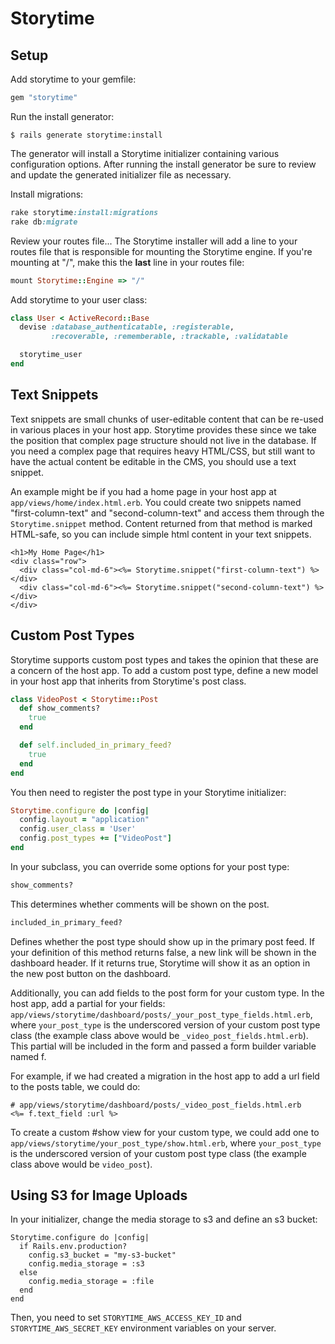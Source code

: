 # Storytime

## Setup

Add storytime to your gemfile:

```ruby
gem "storytime"
```

Run the install generator:

```terminal
$ rails generate storytime:install
```

The generator will install a Storytime initializer containing various configuration options. After running the install generator be sure to review and update the generated initializer file as necessary.

Install migrations:
```ruby
rake storytime:install:migrations
rake db:migrate
```

Review your routes file... The Storytime installer will add a line to your routes file that is responsible for mounting the Storytime engine. If you're mounting at "/", make this the **last** line in your routes file:
```ruby
mount Storytime::Engine => "/"
```

Add storytime to your user class:
```ruby
class User < ActiveRecord::Base
  devise :database_authenticatable, :registerable,
         :recoverable, :rememberable, :trackable, :validatable

  storytime_user
end
```


## Text Snippets

Text snippets are small chunks of user-editable content that can be re-used in various places in your host app.
Storytime provides these since we take the position that complex page structure should not live in the database. If you need a complex page that requires heavy HTML/CSS, but still want to have the actual content be editable in the CMS, you should use a text snippet.

An example might be if you had a home page in your host app at ```app/views/home/index.html.erb```. You could create two snippets named "first-column-text" and "second-column-text" and access them through the ```Storytime.snippet``` method. Content returned from that method is marked HTML-safe, so you can include simple html content in your text snippets.

```
<h1>My Home Page</h1>
<div class="row">
  <div class="col-md-6"><%= Storytime.snippet("first-column-text") %></div>
  <div class="col-md-6"><%= Storytime.snippet("second-column-text") %></div>
</div>
```

## Custom Post Types

Storytime supports custom post types and takes the opinion that these are a concern of the host app. To add a custom post type, define a new model in your host app that inherits from Storytime's post class.

```ruby
class VideoPost < Storytime::Post
  def show_comments?
    true
  end

  def self.included_in_primary_feed?
    true
  end
end
```

You then need to register the post type in your Storytime initializer:
```ruby
Storytime.configure do |config|
  config.layout = "application"
  config.user_class = 'User'
  config.post_types += ["VideoPost"]
end
``` 

In your subclass, you can override some options for your post type:

```ruby
show_comments?
```
This determines whether comments will be shown on the post.

```ruby
included_in_primary_feed?
```
Defines whether the post type should show up in the primary post feed. If your definition of this method returns false, a new link will be shown in the dashboard header. If it returns true, Storytime will show it as an option in the new post button on the dashboard.


Additionally, you can add fields to the post form for your custom type. In the host app, add a partial for your fields: ```app/views/storytime/dashboard/posts/_your_post_type_fields.html.erb```, where ```your_post_type``` is the underscored version of your custom post type class (the example class above would be ```_video_post_fields.html.erb```). This partial will be included in the form and passed a form builder variable named f. 

For example, if we had created a migration in the host app to add a url field to the posts table, we could do:
```
# app/views/storytime/dashboard/posts/_video_post_fields.html.erb
<%= f.text_field :url %>
```

To create a custom #show view for your custom type, we could add one to ```app/views/storytime/your_post_type/show.html.erb```, where ```your_post_type``` is the underscored version of your custom post type class (the example class above would be ```video_post```).


## Using S3 for Image Uploads

In your initializer, change the media storage to s3 and define an s3 bucket:
```
Storytime.configure do |config|
  if Rails.env.production?
    config.s3_bucket = "my-s3-bucket"
    config.media_storage = :s3
  else
    config.media_storage = :file
  end
end
```

Then, you need to set ```STORYTIME_AWS_ACCESS_KEY_ID``` and ```STORYTIME_AWS_SECRET_KEY``` environment variables on your server.
